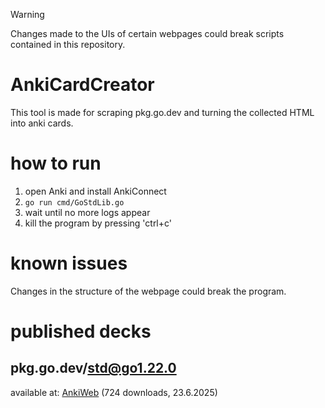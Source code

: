 > [!Warning]
> Changes made to the UIs of certain webpages could break scripts contained in this repository.

# AnkiCardCreator

This tool is made for scraping pkg.go.dev and turning the collected HTML into anki cards.

# how to run
1. open Anki and install AnkiConnect
2. `go run cmd/GoStdLib.go`
3. wait until no more logs appear
4. kill the program by pressing 'ctrl+c'

# known issues
Changes in the structure of the webpage could break the program.

# published decks

## pkg.go.dev/std@go1.22.0
available at: [AnkiWeb](https://ankiweb.net/shared/info/1050662530) (724 downloads, 23.6.2025)
